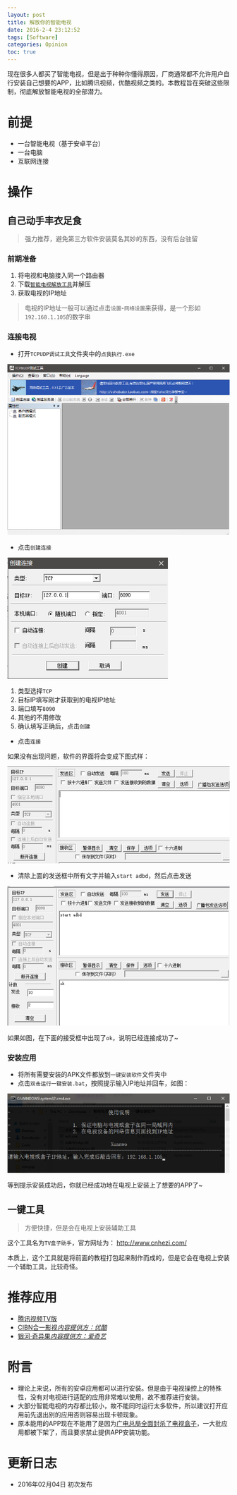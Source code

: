 ```yaml
---
layout: post
title: 解放你的智能电视
date: 2016-2-4 23:12:52
tags: [Software]
categories: Opinion
toc: true
---
```



现在很多人都买了智能电视，但是出于种种你懂得原因，厂商通常都不允许用户自行安装自己想要的APP，比如腾讯视频，优酷视频之类的。本教程旨在突破这些限制，彻底解放智能电视的全部潜力。

<!-- more -->

# 前提

- 一台智能电视（基于安卓平台）
- 一台电脑
- 互联网连接

# 操作

## 自己动手丰衣足食

> 强力推荐，避免第三方软件安装莫名其妙的东西，没有后台驻留

### 前期准备

1. 将电视和电脑接入同一个路由器
1. 下载[`智能电视解放工具`](http://pan.baidu.com/s/1eRbMCca)并解压
1. 获取电视的IP地址

> 电视的IP地址一般可以通过点击`设置`-`网络设置`来获得，是一个形如`192.168.1.105`的数字串

### 连接电视

- 打开`TCPUDP调试工具`文件夹中的`点我执行.exe`

![TCP调试工具](/imgs/opinion/unlock-smart-tv-self-1.png)

- 点击`创建连接`

![TCP调试工具](/imgs/opinion/unlock-smart-tv-self-2.png)

1. 类型选择`TCP`
1. 目标IP填写刚才获取到的电视IP地址
1. 端口填写`8090`
1. 其他的不用修改
1. 确认填写正确后，点击`创建`

- 点击`连接`

如果没有出现问题，软件的界面将会变成下图式样：

![TCP调试工具](/imgs/opinion/unlock-smart-tv-self-3.png)

- 清除上面的发送框中所有文字并输入`start adbd`，然后点击发送

![TCP调试工具](/imgs/opinion/unlock-smart-tv-self-4.png)

如果如图，在下面的接受框中出现了`ok`，说明已经连接成功了~

### 安装应用

- 将所有需要安装的APK文件都放到`一键安装软件`文件夹中
- 点击`双击运行一键安装.bat`，按照提示输入IP地址并回车，如图：

![TCP调试工具](/imgs/opinion/unlock-smart-tv-self-5.png)

等到提示安装成功后，你就已经成功地在电视上安装上了想要的APP了~

## 一键工具

> 方便快捷，但是会在电视上安装辅助工具

这个工具名为`TV盒子助手`，官方网址为： http://www.cnhezi.com/

本质上，这个工具就是将前面的教程打包起来制作而成的，但是它会在电视上安装一个辅助工具，比较奇怪。

# 推荐应用

- [腾讯视频TV版](http://tv.qq.com/)
- [CIBN合一影视*内容提供方：优酷*](http://pd.youku.com/CIBN)
- [银河·奇异果*内容提供方：爱奇艺*](http://app.iqiyi.com/tv/player/)

# 附言

- 理论上来说，所有的安卓应用都可以进行安装。但是由于电视操控上的特殊性，没有对电视进行适配的应用非常难以使用，故不推荐进行安装。
- 大部分智能电视的内存都比较小，故不能同时运行太多软件，所以建议打开应用前先退出别的应用否则容易出现卡顿现象。
- 原本能用的APP现在不能用了是因为[广电总局全面封杀了电视盒子](http://news.xinhuanet.com/politics/2015-11/16/c_128434204.htm)，一大批应用都被下架了，而且要求禁止提供APP安装功能。

# 更新日志

- 2016年02月04日 初次发布